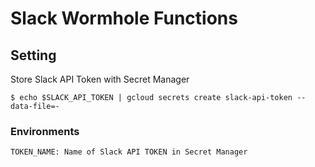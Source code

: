 # Slack Wormhole Functions

## Setting

Store Slack API Token with Secret Manager

```
$ echo $SLACK_API_TOKEN | gcloud secrets create slack-api-token --data-file=-
```

### Environments

```
TOKEN_NAME: Name of Slack API TOKEN in Secret Manager

```
